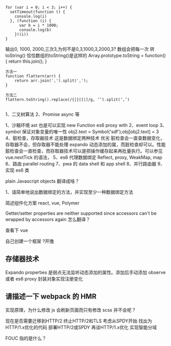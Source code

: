 ```
for (var i = 0; i < 3; i++) {
  setTimeout(function () {
    console.log(i)
  }, (function (i) {
      var b = i * 1000;
      console.log(b)
    })(i))
}
```
输出0, 1000, 2000,三次3,为何不是0,3,1000,3,2000,3?
数组会把每一次 转toString()   恰恰数组的toString()是这样的   Array.prototype.toString = function(){
 return this.join();
}
```
方法一
function flattern(arr) {
    return arr.join(',').split(',');
}

方法二
flattern.toString().replace(/{|}|[|]/g, ‘’).split(‘,’)


```




1、二叉树算法
2、Promise async 等


1、沙箱环境 ast 也是可以实现 new Function es6 proxy with
2、event loop
3、symbol 保证对象变量的唯一性 obj2.text = Symbol('sdf');obj[obj2.text] = 3
4、脏检查，存取器技术 这是数据绑定两种技术 优劣 脏检查会一直查数据变化，存取器不会，但存取器不能处理 expando 动态添加的属，而脏检查却可以。性能脏检查会一直检查，而存取器技术可以是把操作缓存起来再批量执行。可以参见 vue.nextTick 的语法，
5、es6 代理数据绑定 Reflect, proxy, WeakMap, map
6、路由 parallel routing
7、pwa 的 data shell 和 app shell
8、并行路由器
9、实现 es6 类



plain Javascript objects 翻译成啥？


1、请简单地说出数据绑定的方法，并实现至少一种数据绑定方法

简述组件化方案 react, vue, Polymer

Getter/setter properties are neither supported since accessors can't be wrapped by accessors again
怎么翻译？

查看下 vue



自己创建一个框架 ?开撸

## 存储器技术

Expando properties 是弱点无法监听动态添加的属性。添加后手动添加 observe 或者 es6 proxy
封装对象实现注册变化


## 请描述一下 webpack 的 HMR

实现原理，为什么修改 js 会刷新页面而只有修改 scss 并不会呢？



现在是否需要迁移到HTTP/2
终止HTTP/2和TLS
考虑从SPDY开始
找出为HTTP/1.x优化的代码
部署HTTP/2或SPDY
再谈HTTP/1.x优化
实现智能分域


FOUC 指的是什么？
